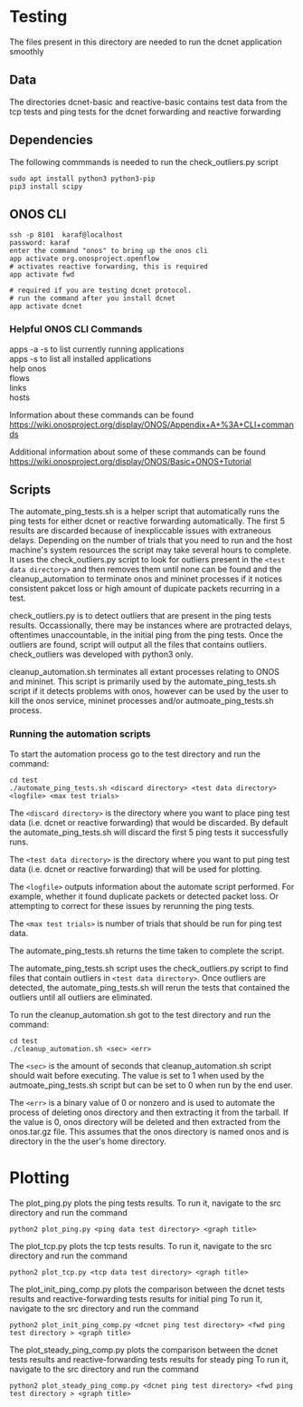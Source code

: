 # Testing
The files present in this directory are needed to run the dcnet application smoothly

## Data
The directories dcnet-basic and reactive-basic contains test data from the tcp tests and ping tests for the dcnet forwarding and reactive forwarding

## Dependencies
The following commmands is needed to run the check_outliers.py script
```
sudo apt install python3 python3-pip 
pip3 install scipy
```

## ONOS CLI
```
ssh -p 8101  karaf@localhost
password: karaf
enter the command "onos" to bring up the onos cli
app activate org.onosproject.openflow
# activates reactive forwarding, this is required
app activate fwd 

# required if you are testing dcnet protocol. 
# run the command after you install dcnet 
app activate dcnet 
```

### Helpful ONOS CLI Commands
apps -a -s to list currently running applications  
apps -s to list all installed applications  
help onos  
flows  
links  
hosts  

Information about these commands can be found https://wiki.onosproject.org/display/ONOS/Appendix+A+%3A+CLI+commands

Additional information about some of these commands can be found https://wiki.onosproject.org/display/ONOS/Basic+ONOS+Tutorial

## Scripts
The automate_ping_tests.sh is a helper script that automatically runs the ping tests for either dcnet or reactive forwarding automatically. The first 5 results are discarded because of inexpliccable issues with extraneous delays. Depending on the number of trials that you need to run and the host machine's system resources the script may take several hours to complete. It uses the check_outliers.py script to look for outliers present in the ```<test data directory>``` and then removes them until none can be found and the cleanup_automation to terminate onos and mininet processes if it notices consistent pakcet loss or high amount of dupicate packets recurring in a test. 

check_outliers.py is to detect outliers that are present in the ping tests results. Occassionally, there may be instances where are protracted delays, oftentimes unaccountable, in the initial ping from the ping tests. Once the outliers are found, script will output all the files that contains outliers. check_outliers was developed with python3 only. 

cleanup_automation.sh terminates all extant processes relating to ONOS and mininet. This script is primarily used by the automate_ping_tests.sh script if it detects problems with onos, however can be used by the user to kill the onos service, mininet processes and/or autmoate_ping_tests.sh process. 

### Running the automation scripts
To start the automation process go to the test directory and run the command:
```
cd test
./automate_ping_tests.sh <discard directory> <test data directory> <logfile> <max test trials>
```
The ```<discard directory>``` is the directory where you want to place ping test data (i.e. dcnet or reactive forwarding) that would be discarded. By default the automate_ping_tests.sh will discard the first 5 ping tests it successfully runs. 

The ```<test data directory>``` is the directory where you want to put ping test data (i.e. dcnet or reactive forwarding) that will be used for plotting. 

The ```<logfile>``` outputs information about the automate script performed. For example, whether it found duplicate packets or detected packet loss. Or attempting to correct for these issues by rerunning the ping tests. 

The ```<max test trials>``` is number of trials that should be run for ping test data. 

The automate_ping_tests.sh returns the time taken to complete the script.

The automate_ping_tests.sh script uses the check_outliers.py script to find files that contain outliers in ```<test data directory>```. Once outliers are detected, the automate_ping_tests.sh will rerun the tests that contained the outliers until all outliers are eliminated. 

To run the cleanup_automation.sh got to the test directory and run the command:
```
cd test
./cleanup_automation.sh <sec> <err>
```
The ```<sec>``` is the amount of seconds that cleanup_automation.sh script should wait before executing. The value is set to 1 when used by the autmoate_ping_tests.sh script but can be set to 0 when run by the end user. 

The ```<err>``` is a binary value of 0 or nonzero and is used to automate the process of deleting onos directory and then extracting it from the tarball. If the value is 0, onos directory will be deleted and then extracted from the onos.tar.gz file. This assumes that the onos directory is named onos and is directory in the the user's home directory. 

# Plotting

The plot_ping.py plots the ping tests results.
To run it, navigate to the src directory and run the command 
```
python2 plot_ping.py <ping data test directory> <graph title>
```

The plot_tcp.py plots the tcp tests results.
To run it, navigate to the src directory and run the command 
```
python2 plot_tcp.py <tcp data test directory> <graph title>
```

The plot_init_ping_comp.py plots the comparison between the dcnet tests results and reactive-forwarding tests results for initial ping
To run it, navigate to the src directory and run the command 
```
python2 plot_init_ping_comp.py <dcnet ping test directory> <fwd ping test directory > <graph title>
```

The plot_steady_ping_comp.py plots the comparison between the dcnet tests results and reactive-forwarding tests results for steady ping
To run it, navigate to the src directory and run the command 
```
python2 plot_steady_ping_comp.py <dcnet ping test directory> <fwd ping test directory > <graph title>
```


